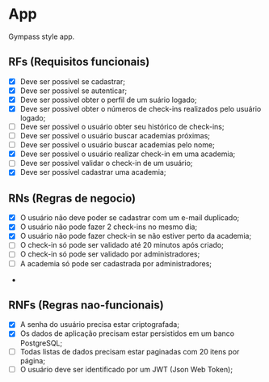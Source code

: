 # App

Gympass style app.

## RFs (Requisitos funcionais)

-[x] Deve ser possivel se cadastrar;
-[x] Deve ser possivel se autenticar;
-[x] Deve ser possivel obter o perfil de um suário logado;
-[x] Deve ser possivel obter o números de check-ins realizados pelo usuário logado;
-[ ] Deve ser possivel o usuário obter seu histórico de check-ins;
-[ ] Deve ser possivel o usuário buscar academias próximas;
-[ ] Deve ser possivel o usuário buscar academias pelo nome;
-[x] Deve ser possivel o usuário realizar check-in em uma academia;
-[ ] Deve ser possivel validar o check-in de um usuário;
-[x] Deve ser possível cadastrar uma academia;

## RNs (Regras de negocio)

-[x] O usuário não deve poder se cadastrar com um e-mail duplicado;
-[x] O usuário não pode fazer 2 check-ins no mesmo dia;
-[x] O usuário não pode fazer check-in se não estiver perto da academia;
-[ ] O check-in só pode ser validado até 20 minutos após criado;
-[ ] O check-in só pode ser validado por administradores;
-[ ] A academia só pode ser cadastrada por administradores;

-

## RNFs (Regras nao-funcionais)

-[x] A senha do usuário precisa estar criptografada;
-[x] Os dados de aplicação precisam estar persistidos em um banco PostgreSQL;
-[ ] Todas listas de dados precisam estar paginadas com 20 itens por página;
-[ ] O usuário deve ser identificado por um JWT (Json Web Token);

